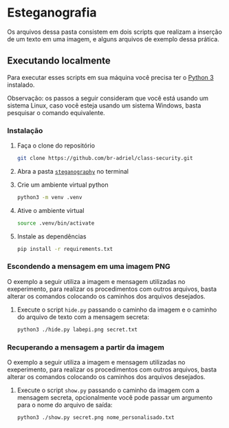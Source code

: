 # Esteganografia

Os arquivos dessa pasta consistem em dois scripts que realizam a inserção de um
texto em uma imagem, e alguns arquivos de exemplo dessa prática.

## Executando localmente

Para executar esses scripts em sua máquina você precisa ter o
[Python 3](https://www.python.org/) instalado.

Observação: os passos a seguir consideram que você está usando um sistema Linux,
caso você esteja usando um sistema Windows, basta pesquisar o comando
equivalente.

### Instalação

1. Faça o clone do repositório

    ```bash
    git clone https://github.com/br-adriel/class-security.git
    ```

2. Abra a pasta [`steganography`](../steganography/) no terminal

3. Crie um ambiente virtual python

    ```bash
    python3 -m venv .venv
    ```

4. Ative o ambiente virtual

    ```bash
    source .venv/bin/activate
    ```

5. Instale as dependências

    ```bash
    pip install -r requirements.txt
    ```

### Escondendo a mensagem em uma imagem PNG

O exemplo a seguir utiliza a imagem e mensagem utilizadas no exeperimento, para
realizar os procedimentos com outros arquivos, basta alterar os comandos
colocando os caminhos dos arquivos desejados.

1. Execute o script `hide.py` passando o caminho da imagem e o caminho do
arquivo de texto com a mensagem secreta:

    ```bash
    python3 ./hide.py labepi.png secret.txt
    ```

### Recuperando a mensagem a partir da imagem

O exemplo a seguir utiliza a imagem e mensagem utilizadas no exeperimento, para
realizar os procedimentos com outros arquivos, basta alterar os comandos
colocando os caminhos dos arquivos desejados.

1. Execute o script `show.py` passando o caminho da imagem com a mensagem
secreta, opcionalmente você pode passar um argumento para o nome do arquivo de
saída:

    ```bash
    python3 ./show.py secret.png nome_personalisado.txt
    ```
